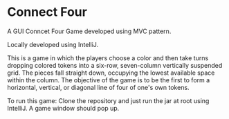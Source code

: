 # Connect Four

A GUI Conncet Four Game developed using MVC pattern. 

Locally developed using IntelliJ.

This is a game in which the players choose a color and then take turns dropping colored tokens into a six-row,
seven-column vertically suspended grid. 
The pieces fall straight down, occupying the lowest available space within the column. 
The objective of the game is to be the first to form a horizontal, vertical, or diagonal line of four of one's own tokens.

To run this game:
Clone the repository and just run the jar at root using IntelliJ.
A game window should pop up.
